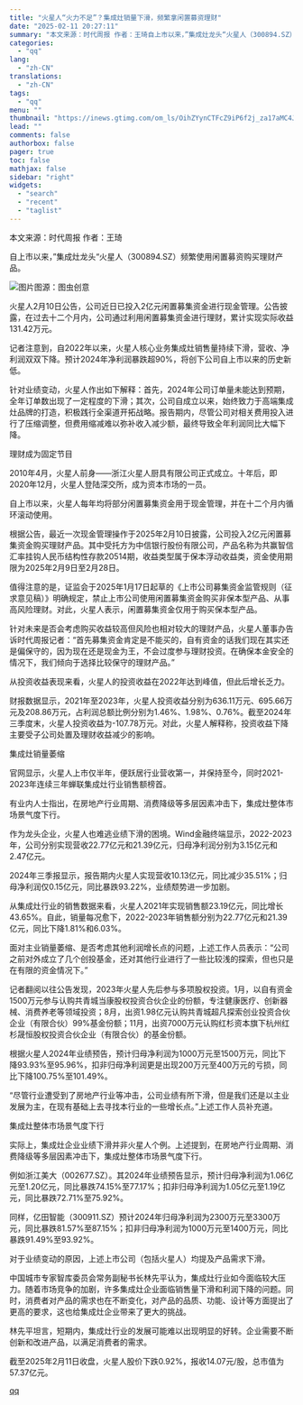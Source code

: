 ```yaml
---
title: "火星人“火力不足”？集成灶销量下滑，频繁拿闲置募资理财"
date: "2025-02-11 20:27:11"
summary: "本文来源：时代周报 作者：王琦自上市以来，”集成灶龙头“火星人（300894.SZ）频繁使用闲置募资..."
categories:
  - "qq"
lang:
  - "zh-CN"
translations:
  - "zh-CN"
tags:
  - "qq"
menu: ""
thumbnail: "https://inews.gtimg.com/om_ls/OihZYynCTFcZ9iP6f2j_za17aMC4JylxvOH1GylYmTPukAA_640360/0"
lead: ""
comments: false
authorbox: false
pager: true
toc: false
mathjax: false
sidebar: "right"
widgets:
  - "search"
  - "recent"
  - "taglist"
---
```


本文来源：时代周报 作者：王琦

自上市以来，”集成灶龙头“火星人（300894.SZ）频繁使用闲置募资购买理财产品。

![图片](https://inews.gtimg.com/om_bt/OblifcWDKjkVHVazSBFt680b6X3YM5DxfuGxDT1E23VMsAA/641)图源：图虫创意

火星人2月10日公告，公司近日已投入2亿元闲置募集资金进行现金管理。公告披露，在过去十二个月内，公司通过利用闲置募集资金进行理财，累计实现实际收益131.42万元。

记者注意到，自2022年以来，火星人核心业务集成灶销售量持续下滑，营收、净利润双双下降。预计2024年净利润暴跌超90%，将创下公司自上市以来的历史新低。

针对业绩变动，火星人作出如下解释：首先，2024年公司订单量未能达到预期，全年订单数出现了一定程度的下滑；其次，公司自成立以来，始终致力于高端集成灶品牌的打造，积极践行全渠道开拓战略。报告期内，尽管公司对相关费用投入进行了压缩调整，但费用缩减难以弥补收入减少额，最终导致全年利润同比大幅下降。

理财成为固定节目

2010年4月，火星人前身——浙江火星人厨具有限公司正式成立。十年后，即2020年12月，火星人登陆深交所，成为资本市场的一员。

自上市以来，火星人每年均将部分闲置募集资金用于现金管理，并在十二个月内循环滚动使用。

根据公告，最近一次现金管理操作于2025年2月10日披露，公司投入2亿元闲置募集资金购买理财产品。其中受托方为中信银行股份有限公司，产品名称为共赢智信汇率挂钩人民币结构性存款20514期，收益类型属于保本浮动收益类，资金使用期限为2025年2月9日至2月28日。

值得注意的是，证监会于2025年1月17日起草的《上市公司募集资金监管规则（征求意见稿）》明确规定，禁止上市公司使用闲置募集资金购买非保本型产品、从事高风险理财。对此，火星人表示，闲置募集资金仅用于购买保本型产品。

针对未来是否会考虑购买收益较高但风险也相对较大的理财产品，火星人董事办告诉时代周报记者：“首先募集资金肯定是不能买的，自有资金的话我们现在其实还是偏保守的，因为现在还是现金为王，不会过度参与理财投资。在确保本金安全的情况下，我们倾向于选择比较保守的理财产品。”

从投资收益表现来看，火星人的投资收益在2022年达到峰值，但此后增长乏力。

财报数据显示，2021年至2023年，火星人投资收益分别为636.11万元、695.66万元及208.86万元，占利润总额比例分别为1.46%、1.98%、0.76%。截至2024年三季度末，火星人投资收益为-107.78万元。对此，火星人解释称，投资收益下降主要受子公司处置及理财收益减少的影响。

集成灶销量萎缩

官网显示，火星人上市仅半年，便跃居行业营收第一，并保持至今，同时2021-2023年连续三年蝉联集成灶行业销售额榜首。

有业内人士指出，在房地产行业周期、消费降级等多层因素冲击下，集成灶整体市场景气度下行。

作为龙头企业，火星人也难逃业绩下滑的困境。Wind金融终端显示，2022-2023年，公司分别实现营收22.77亿元和21.39亿元，归母净利润分别为3.15亿元和2.47亿元。

2024年三季报显示，报告期内火星人实现营收10.13亿元，同比减少35.51%；归母净利润仅0.15亿元，同比暴跌93.22%，业绩颓势进一步加剧。

从集成灶行业的销售数据来看，火星人2021年实现销售额23.19亿元，同比增长43.65%。自此，销量每况愈下，2022-2023年销售额分别为22.77亿元和21.39亿元，同比下降1.81%和6.03%。

面对主业销量萎缩、是否考虑其他利润增长点的问题，上述工作人员表示：“公司之前对外成立了几个创投基金，还对其他行业进行了一些比较浅的探索，但也只是在有限的资金情况下。”

记者翻阅以往公告发现，2023年火星人先后参与多项股权投资。1月，以自有资金1500万元参与认购共青城当康股权投资合伙企业的份额，专注健康医疗、创新器械、消费养老等领域投资；8月，出资1.98亿元认购共青城超凡探索创业投资合伙企业（有限合伙）99%基金份额；11月，出资7000万元认购红杉资本旗下杭州红杉晟恒股权投资合伙企业（有限合伙）的基金份额。

根据火星人2024年业绩预告，预计归母净利润为1000万元至1500万元，同比下降93.93%至95.96%，扣非归母净利润更是出现200万元至400万元的亏损，同比下降100.75%至101.49%。

“尽管行业遭受到了房地产行业等冲击，公司业绩有所下滑，但是我们还是以主业发展为主，在现有基础上去寻找本行业的一些增长点。”上述工作人员补充道。

集成灶整体市场景气度下行

实际上，集成灶企业业绩下滑并非火星人个例。上述提到，在房地产行业周期、消费降级等多层因素冲击下，集成灶整体市场景气度下行。

例如浙江美大（002677.SZ）。其2024年业绩预告显示，预计归母净利润为1.06亿元至1.20亿元，同比暴跌74.15%至77.17%；扣非归母净利润为1.05亿元至1.19亿元，同比暴跌72.71%至75.92%。

同样，亿田智能（300911.SZ）预计2024年归母净利润为2300万元至3300万元，同比暴跌81.57%至87.15%；扣非归母净利润为1000万元至1400万元，同比暴跌91.49%至93.92%。

对于业绩变动的原因，上述上市公司（包括火星人）均提及产品需求下滑。

中国城市专家智库委员会常务副秘书长林先平认为，集成灶行业如今面临较大压力。随着市场竞争的加剧，许多集成灶企业面临销售量下滑和利润下降的问题。同时，消费者对产品的需求也在不断变化，对产品的品质、功能、设计等方面提出了更高的要求，这也给集成灶企业带来了更大的挑战。

林先平坦言，短期内，集成灶行业的发展可能难以出现明显的好转。企业需要不断创新和改进产品，以满足消费者的需求。

截至2025年2月11日收盘，火星人股价下跌0.92%，报收14.07元/股，总市值为57.37亿元。

[qq](https://new.qq.com/rain/a/20250211A087HF00)
